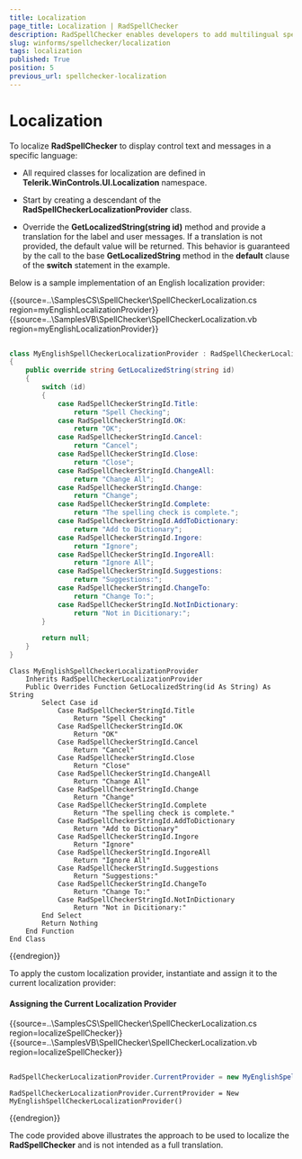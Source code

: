 ```yaml
---
title: Localization
page_title: Localization | RadSpellChecker
description: RadSpellChecker enables developers to add multilingual spell checking capabilities to their WinForms applications.
slug: winforms/spellchecker/localization
tags: localization
published: True
position: 5
previous_url: spellchecker-localization
---
```


# Localization

To localize **RadSpellChecker** to display control text and messages in a specific language:

* All required classes for localization are defined in __Telerik.WinControls.UI.Localization__ namespace.

* Start by creating a descendant of the __RadSpellCheckerLocalizationProvider__ class. 

* Override the __GetLocalizedString(string id)__ method and provide a translation for the label and user messages. If a translation is not provided, the default value will be returned. This behavior is guaranteed by the call to the base __GetLocalizedString__ method in the __default__ clause of the __switch__ statement in the example. 

Below is a sample implementation of an English localization provider:

{{source=..\SamplesCS\SpellChecker\SpellCheckerLocalization.cs region=myEnglishLocalizationProvider}} 
{{source=..\SamplesVB\SpellChecker\SpellCheckerLocalization.vb region=myEnglishLocalizationProvider}} 

````C#
    
class MyEnglishSpellCheckerLocalizationProvider : RadSpellCheckerLocalizationProvider
{
    public override string GetLocalizedString(string id)
    {
        switch (id)
        {
            case RadSpellCheckerStringId.Title:
                return "Spell Checking";
            case RadSpellCheckerStringId.OK:
                return "OK";
            case RadSpellCheckerStringId.Cancel:
                return "Cancel";
            case RadSpellCheckerStringId.Close:
                return "Close";
            case RadSpellCheckerStringId.ChangeAll:
                return "Change All";
            case RadSpellCheckerStringId.Change:
                return "Change";
            case RadSpellCheckerStringId.Complete:
                return "The spelling check is complete.";
            case RadSpellCheckerStringId.AddToDictionary:
                return "Add to Dictionary";
            case RadSpellCheckerStringId.Ingore:
                return "Ignore";
            case RadSpellCheckerStringId.IngoreAll:
                return "Ignore All";
            case RadSpellCheckerStringId.Suggestions:
                return "Suggestions:";
            case RadSpellCheckerStringId.ChangeTo:
                return "Change To:";
            case RadSpellCheckerStringId.NotInDictionary:
                return "Not in Dicitionary:";
        }
        
        return null;
    }
}

````
````VB.NET
Class MyEnglishSpellCheckerLocalizationProvider
    Inherits RadSpellCheckerLocalizationProvider
    Public Overrides Function GetLocalizedString(id As String) As String
        Select Case id
            Case RadSpellCheckerStringId.Title
                Return "Spell Checking"
            Case RadSpellCheckerStringId.OK
                Return "OK"
            Case RadSpellCheckerStringId.Cancel
                Return "Cancel"
            Case RadSpellCheckerStringId.Close
                Return "Close"
            Case RadSpellCheckerStringId.ChangeAll
                Return "Change All"
            Case RadSpellCheckerStringId.Change
                Return "Change"
            Case RadSpellCheckerStringId.Complete
                Return "The spelling check is complete."
            Case RadSpellCheckerStringId.AddToDictionary
                Return "Add to Dictionary"
            Case RadSpellCheckerStringId.Ingore
                Return "Ignore"
            Case RadSpellCheckerStringId.IngoreAll
                Return "Ignore All"
            Case RadSpellCheckerStringId.Suggestions
                Return "Suggestions:"
            Case RadSpellCheckerStringId.ChangeTo
                Return "Change To:"
            Case RadSpellCheckerStringId.NotInDictionary
                Return "Not in Dicitionary:"
        End Select
        Return Nothing
    End Function
End Class

````

{{endregion}} 

To apply the custom localization provider, instantiate and assign it to the current localization provider: 

#### Assigning the Current Localization Provider

{{source=..\SamplesCS\SpellChecker\SpellCheckerLocalization.cs region=localizeSpellChecker}} 
{{source=..\SamplesVB\SpellChecker\SpellCheckerLocalization.vb region=localizeSpellChecker}} 

````C#
            
RadSpellCheckerLocalizationProvider.CurrentProvider = new MyEnglishSpellCheckerLocalizationProvider();

````
````VB.NET
RadSpellCheckerLocalizationProvider.CurrentProvider = New MyEnglishSpellCheckerLocalizationProvider()

````

{{endregion}} 

The code provided above illustrates the approach to be used to localize the __RadSpellChecker__ and is not intended as a full translation.

